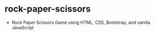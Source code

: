# rock-paper-scissors
- Rock Paper Scissors Game using HTML, CSS, Bootstrap, and vanilla JavaScript
